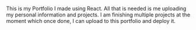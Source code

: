 This is my Portfolio I made using React. All that is needed is me uploading my personal information and projects. I am finishing multiple projects at the moment which once done, I can upload to this portfolio and deploy it.

